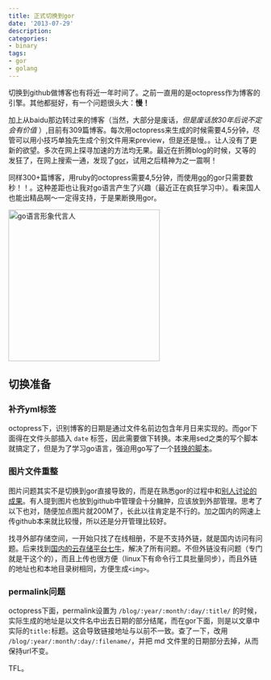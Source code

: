 ```yaml
---
title: 正式切换到gor
date: '2013-07-29'
description:
categories:
- binary
tags:
- gor
- golang
---
```


切换到github做博客也有将近一年时间了。之前一直用的是octopress作为博客的引擎。其他都挺好，有一个问题很头大：**慢！**

加上从baidu那边转过来的博客（当然，大部分是废话，*但是废话放30年后说不定会有价值* ）,目前有309篇博客。每次用octopress来生成的时候需要4,5分钟，尽管可以用小技巧单独先生成个别文件用来preview，但是还是慢。。让人没有了更新的欲望。多次在网上探寻加速的方法均无果。最近在折腾blog的时候，又等的发狂了，在网上搜索一通，发现了[gor](https://github.com/wendal/gor)，试用之后精神为之一震啊！

同样300+篇博客，用ruby的octopress需要4,5分钟，而使用[go](http://golang.org)的gor只需要数秒！！。这种差距也让我对go语言产生了兴趣（最近正在疯狂学习中）。看来国人也能出精品啊～一定得支持，于是果断换用gor。

<img class="imgbox" src="http://iwood.qiniudn.com/media/frontpage.png"  alt="go语言形象代言人" width="300" />


## 切换准备 ##

### 补齐yml标签 ###
octopress下，识别博客的日期是通过文件名前边包含年月日来实现的。而gor下面得在文件头部插入 `date` 标签，因此需要做下转换。本来用sed之类的写个脚本就搞定了，但是为了学习go语言，强迫用go写了一个[转换的脚本](https://gist.github.com/6103416)。
### 图片文件重整 ###
图片问题其实不是切换到gor直接导致的，而是在熟悉gor的过程中和[别人讨论的成果](https://github.com/wendal/gor/issues/32)。有人提到图片也放到github中管理会十分臃肿，应该放到外部管理。思考了以下也对，随便加点图片就200M了，长此以往肯定是不行的。加之国内的网速上传github本来就比较慢，所以还是分开管理比较好。

找寻外部存储空间，一开始只找了在线相册，不是不支持外链，就是国内访问有问题。后来找到[国内的云存储平台七牛](https://gist.github.com/6103416)，解决了所有问题。不但外链没有问题（专门就是干这个的），而且上传也很方便（linux下有命令行工具批量同步），而且外链的地址也和本地目录树相同，方便生成`<img>`。

### permalink问题 ###
octopress下面，permalink设置为 `/blog/:year/:month/:day/:title/` 的时候，实际生成的地址是以文件名中出去日期的部分结尾，而在gor下面，则是以文章中实际的`title:`标题。这会导致链接地址与以前不一致。查了一下，改用 `/blog/:year/:month/:day/:filename/`，并把 md 文件里的日期部分去掉，从而保持url不变。

TFL。
